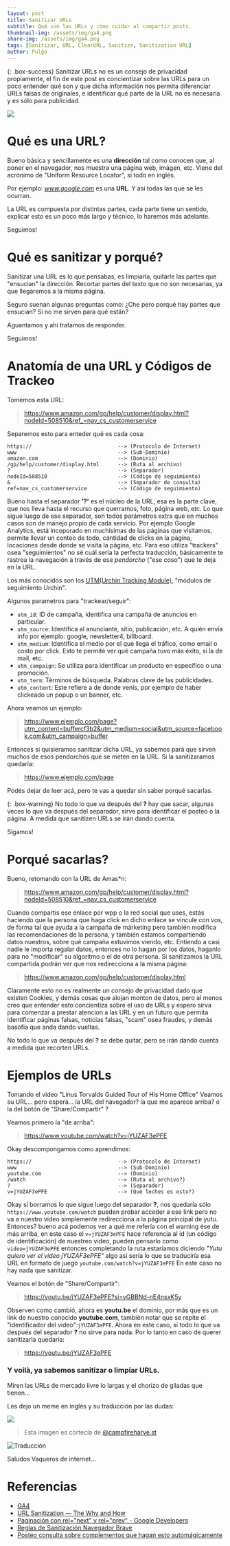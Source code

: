 ```yaml
---
layout: post
title: Sanitizar URLs
subtitle: Qué son las URLs y cómo cuidar al compartir posts.
thumbnail-img: /assets/img/ga4.png
share-img: /assets/img/ga4.png
tags: [Sanitizar, URL, ClearURL, Sanitize, Sanitization URL]
author: Pulga
---
```


{: .box-success}
Sanitizar URLs no es un consejo de privacidad propiamente, el fin de este post es concientizar sobre las URLs para un poco entender qué son y que dicha información nos permita diferenciar URLs falsas de originales, e identificar qué parte de la URL no es necesaria y es sólo para publicidad.

![](/assets/img/notbyai-es.svg)

# Qué es una URL?

Bueno básica y sencillamente es una **dirección** tal como conocen que, al poner en el navegador, nos muestra una página web, imágen, etc. Viene del acrónimo de "Uniform Resource Locator", sí todo en inglés.

Por ejemplo: *www.google.com* es una **URL**. Y así todas las que se les ocurran.

La URL es compuesta por distintas partes, cada parte tiene un sentido, explicar esto es un poco más largo y técnico, lo haremos más adelante.

Seguimos!

# Qué es sanitizar y porqué?

Sanitizar una URL es lo que pensabas, es limpiarla, quitarle las partes que "ensucian" la dirección. Recortar partes del texto que no son necesarias, ya que llegaremos a la misma página.

Seguro suenan algunas preguntas como: ¿Che pero porqué hay partes que ensucian? Si no me sirven para qué están?

Aguantamos y ahí tratamos de responder.

Seguimos!

# Anatomía de una URL y Códigos de Trackeo

Tomemos esta URL:

> https://www.amazon.com/gp/help/customer/display.html?nodeId=508510&ref_=nav_cs_customerservice

Separemos esto para enteder qué es cada cosa:

```
https://                            --> (Protocolo de Internet)
www                                 --> (Sub-Dominio)
amazon.com                          --> (Dominio)
/gp/help/customer/display.html      --> (Ruta al archivo)
?                                   --> (Separador)
nodeId=508510                       --> (Código de seguimiento)
&                                   --> (Separador de consulta)
ref=nav_cs_customerservice          --> (Código de seguimiento)
```

Bueno hasta el separador **'?'** es el núcleo de la URL, esa es la parte clave, que nos lleva hasta el recurso que querramos, foto, página web, etc.
Lo que sigue luego de ese separador, son todos parámetros extra que en muchos casos son de manejo propio de cada servicio. Por ejemplo Google Analytics, está incoporado en muchísimas de las páginas que visitamos, permite llevar un conteo de todo, cantidad de clicks en la página, locaciones desde donde se visita la página, etc. Para eso utiliza "trackers" osea "seguimientos" no sé cuál sería la perfecta traducción, básicamente te rastrea la navegación a través de ese *pendorcho* ("ese coso") que te deja en la URL.

Los más conocidos son los [UTM(Urchin Tracking Module)](https://es.wikipedia.org/wiki/Par%C3%A1metros_UTM), "módulos de seguimiento Urchin".

Algunos parametros para "trackear/seguir":
* `utm_id`: ID de campaña, identifica una campaña de anuncios en particular.
* `utm_source`: Identifica al anunciante, sitio, publicación, etc. A quién envía info por ejemplo: google, newsletter4, billboard.
* `utm_medium`: Identifica el medio por el que llega el tráfico, como email o costo por click. Esto te permite ver qué campaña tuvo más éxito, si la de mail, etc.
* `utm_campaign`: Se utiliza para identificar un producto en específico o una promoción.
* `utm_term`: Términos de búsqueda. Palabras clave de las publicidades.
* `utm_content`: Este refiere a de donde venís, por ejemplo de haber clickeado un popup o un banner, etc.

Ahora veamos un ejemplo:

> https://www.ejemplo.com/page?utm_content=buffercf3b2&utm_medium=social&utm_source=facebook.com&utm_campaign=buffer

Entonces si quisieramos sanitizar dicha URL, ya sabemos pará que sirven muchos de esos pendorchos que se meten en la URL.
Si la sanitizaramos quedaría:

> https://www.ejemplo.com/page

Podés dejar de leer acá, pero te vas a quedar sin saber porqué sacarlas.

{: .box-warning}
No todo lo que va después del **?** hay que sacar, algunas veces lo que va después del separador, sirve para identificar el posteo o la página. A medida que sanitizen URLs se irán dando cuenta.

Sigamos!


# Porqué sacarlas?

Bueno, retomando con la URL de Amas*n:

> https://www.amazon.com/gp/help/customer/display.html?nodeId=508510&ref_=nav_cs_customerservice

Cuando compartis ese enlace por wpp o la red social que uses, estás haciendo que la persona que haga click en dicho enlace se vincule con vos, de forma tal que ayuda a la campaña de márketing pero también modifica las recomendaciones de la persona, y también estamos compartiendo datos nuestros, sobre qué campaña estuvimos viendo, etc.
Entiendo a casi nadie le importa regalar datos, entonces no lo hagan por los datos, haganlo para no "modificar" su algoritmo o el de otra persona.
Si sanitizamos la URL compartida podrán ver que nos redirecciona a la misma página:

> https://www.amazon.com/gp/help/customer/display.html

Claramente esto no es realmente un consejo de privacidad dado que existen Cookies, y demás cosas que alojan monton de datos, pero al menos creo que entender esto concientiza sobre el uso de URLs y espero sirva para comenzar a prestar atencion a las URL y en un futuro que permita identificar páginas falsas, noticias falsas, "scam" osea fraudes, y demás basofia que anda dando vueltas.

No todo lo que va después del **?** se debe quitar, pero se irán dando cuenta a medida que recorten URLs.

# Ejemplos de URLs

Tomando el video "Linus Torvalds Guided Tour of His Home Office"
Veamos su URL... pero esperá... la URL del navegador? la que me aparece arriba? o la del botón de "Share/Compartir" ?

Veamos primero la "de arriba":

> https://www.youtube.com/watch?v=jYUZAF3ePFE

Okay descompongamos como aprendimos:

```
https://                            --> (Protocolo de Internet)
www                                 --> (Sub-Dominio)
youtube.com                         --> (Dominio)
/watch                              --> (Ruta al archivo?)
?                                   --> (Separador)
v=jYUZAF3ePFE                       --> (Que leches es esto?)
```
Okay si borramos lo que sigue luego del separador **?**, nos quedaría sólo `https://www.youtube.com/watch` pueden probar acceder a ese link pero no va a nuestro video simplemente redirecciona a la página principal de yutu. Entonces? bueno acá podemos ver a qué me refería con el warning ése de más arriba, en este caso el `v=jYUZAF3ePFE` hace referencia al id (un código de identificación) de nuestreo video, pueden pensarlo como `video=jYUZAF3ePFE` entonces completando la ruta estaríamos diciendo *"Yutu quiero ver el video jYUZAF3ePFE"* algo así sería lo que se traduciría esa URL en formato de juego `youtube.com/watch?v=jYUZAF3ePFE`
En este caso no hay nada que sanitizar.

Veamos el botón de "Share/Compartir":

> https://youtu.be/jYUZAF3ePFE?si=yGBBNd-nE4nsxK5y

Observen como cambió, ahora es **youtu.be** el dominio, por más que es un link de nuestro conocido **youtube.com**, también notar que se repite el "identificador del video":`jYUZAF3ePFE`. Ahora en este caso, sí todo lo que va después del separador **?** no sirve para nada.
Por lo tanto en caso de querer sanitizarla quedaría:

> https://youtu.be/jYUZAF3ePFE

### Y voilà, ya sabemos sanitizar o limpiar URLs.

Miren las URLs de mercado livre lo largas y el chorizo de giladas que tienen...

Les dejo un meme en inglés y su traducción por las dudas:

![](/assets/img/meme_sanitizar.jpg)
> Esta imagen es cortecía de [@campfireharve.st](https://bsky.app/profile/campfireharve.st)

![Traducción](/assets/img/meme_sanitizar_traducido.png)


Saludos Vaqueros de internet...

# Referencias

- [GA4](https://ga-dev-tools.google/ga4/campaign-url-builder/)
- [URL Sanitization — The Why and How](https://faun.pub/url-sanitization-the-why-and-how-9f14e1547151)
- [Paginación con rel="next" y rel="prev" - Google Developers](https://developers.google.com/search/blog/2011/09/pagination-with-relnext-and-relprev?hl=es)
- [Reglas de Sanitización Navegador Brave](https://raw.githubusercontent.com/AdguardTeam/FiltersRegistry/master/filters/filter_17_TrackParam/filter.txt)
- [Posteo consulta sobre complementos que hagan esto automágicamente](https://orionfeedback.org/d/4375-remove-trackers-from-copied-urls)